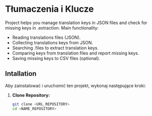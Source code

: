# Tłumaczenia i Klucze

Project helps you manage translation keys in JSON files and check for missing keys in .extraction. Main functionality:

- Reading translations files  (JSON).
- Collecting translations keys from JSON.
- Searching .files to extract translation keys.
- Comparing  keys from translation files and report missing keys.
- Saving missing keys to CSV files (optional).

## Intallation

Aby zainstalować i uruchomić ten projekt, wykonaj następujące kroki:

1. **Clone Repository:**

   ```bash
   git clone <URL_REPOSITORY>
   cd <NAME_REPOSITORY>